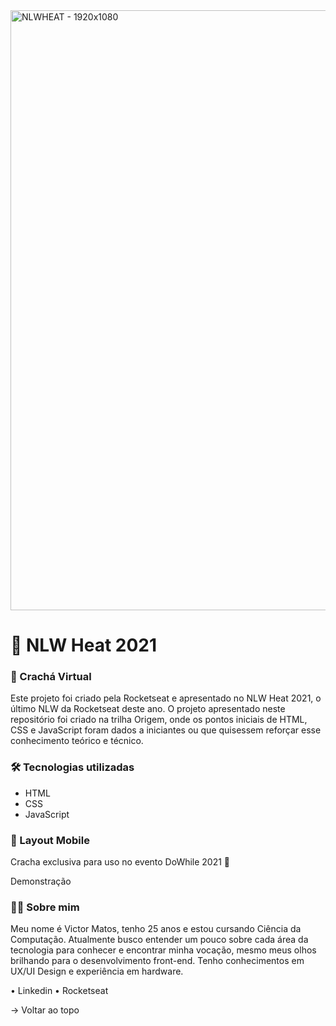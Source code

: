
<img width="960" alt="NLWHEAT - 1920x1080" src="https://user-images.githubusercontent.com/62467673/138609866-5303e553-d400-42da-aa21-e088e77ac7a3.png">

<h1> 🚀 NLW Heat 2021 </h1>

### 📛 Crachá Virtual 



Este projeto foi criado pela Rocketseat e apresentado no NLW Heat 2021, o último NLW da Rocketseat deste ano. O projeto apresentado neste repositório foi criado na trilha Origem, onde os pontos iniciais de HTML, CSS e JavaScript foram dados a iniciantes ou que quisessem reforçar esse conhecimento teórico e técnico.

### 🛠️ Tecnologias utilizadas
+ HTML
+ CSS
+ JavaScript

### 📐 Layout Mobile
Cracha exclusiva para uso no evento DoWhile 2021 🚀

Demonstração

### 👨🏽 Sobre mim
Meu nome é Victor Matos, tenho 25 anos e estou cursando Ciência da Computação. Atualmente busco entender um pouco sobre cada área da tecnologia para conhecer e encontrar minha vocação, mesmo meus olhos brilhando para o desenvolvimento front-end. Tenho conhecimentos em UX/UI Design e experiência em hardware.

• Linkedin
• Rocketseat

→ Voltar ao topo
